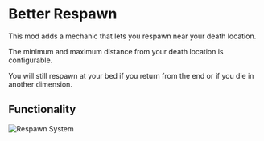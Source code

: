 # Better Respawn

This mod adds a mechanic that lets you respawn near your death location.

The minimum and maximum distance from your death location is configurable.

You will still respawn at your bed if you return from the end or if you die in another dimension.

## Functionality
![Respawn System](https://i.imgur.com/zaz7fa9.png)